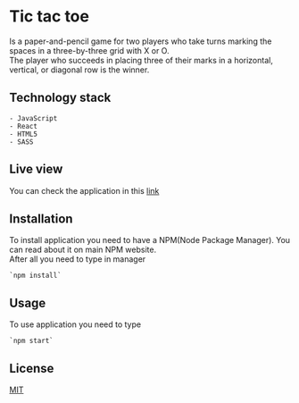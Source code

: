 # Tic tac toe

Is a paper-and-pencil game for two players who take turns marking the spaces in a three-by-three grid with X or O. <br/>
 The player who succeeds in placing three of their marks in a horizontal, vertical, or diagonal row is the winner.


## Technology stack
    - JavaScript
    - React
    - HTML5
    - SASS


## Live view

You can check the application in this [link](https://itgalkowski-tic-tac-toe.herokuapp.com/)

## Installation

To install application you need to have a NPM(Node Package Manager). You can read about it on main NPM website.<br/>
After all you need to type in manager

```GIT
`npm install`
```

## Usage
To use application you need to type

```GIT
`npm start`
```

## License
[MIT](https://choosealicense.com/licenses/mit/)
